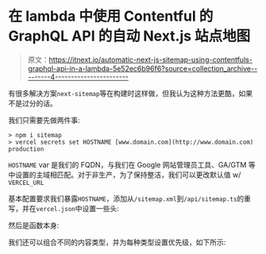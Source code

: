 # 在 lambda 中使用 Contentful 的 GraphQL API 的自动 Next.js 站点地图

> 原文：<https://itnext.io/automatic-next-js-sitemap-using-contentfuls-graphql-api-in-a-lambda-5e52ec6b96f6?source=collection_archive---------4----------------------->

有很多解决方案`next-sitemap`等在构建时这样做，但我认为这种方法更酷，如果不是过分的话。

我们只需要先做两件事:

```
> npm i sitemap
> vercel secrets set HOSTNAME [www.domain.com](http://www.domain.com) production
```

`HOSTNAME` var 是我们的 FQDN，与我们在 Google 网站管理员工具、GA/GTM 等中设置的主域相匹配。对于非生产，为了保持整洁，我们可以更改默认值 w/ `VERCEL_URL`

基本配置要求我们暴露`HOSTNAME`，添加从`/sitemap.xml`到`/api/sitemap.ts`的重写，并在`vercel.json`中设置一些头:

然后是函数本身:

我们还可以组合不同的内容类型，并为每种类型设置优先级，如下所示: